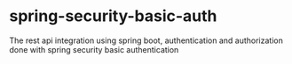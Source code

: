 # spring-security-basic-auth
The rest api integration using spring boot, authentication and authorization done with spring security basic authentication
